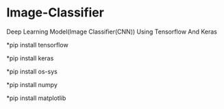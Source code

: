 # Image-Classifier
Deep Learning Model(Image Classifier(CNN)) Using Tensorflow And Keras


*pip install tensorflow

*pip install keras

*pip install os-sys

*pip install numpy

*pip install matplotlib
